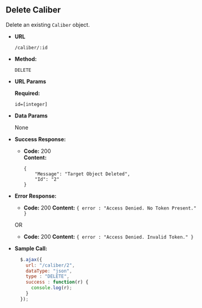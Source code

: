 
**Delete Caliber**
----
Delete an existing `Caliber` object.

* **URL**

  `/caliber/:id`

* **Method:**

  `DELETE`

*  **URL Params**

   **Required:**

   `id=[integer]`

* **Data Params**

  None

* **Success Response:**

  * **Code:** 200 <br />
    **Content:**
    ```
    {
        "Message": "Target Object Deleted",
        "Id": "2"
    }
    ```

* **Error Response:**

  * **Code:** 200
    **Content:** `{ error : "Access Denied. No Token Present." }`

  OR

    * **Code:** 200
      **Content:** `{ error : "Access Denied. Invalid Token." }`

* **Sample Call:**

  ```javascript
    $.ajax({
      url: "/caliber/2",
      dataType: "json",
      type : "DELETE",
      success : function(r) {
        console.log(r);
      }
    });
  ```
